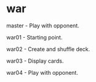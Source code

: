 # war

master - Play with opponent.

war01 - Starting point.

war02 - Create and shuffle deck.

war03 - Display cards.

war04 - Play with opponent.